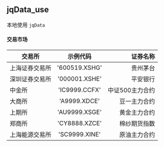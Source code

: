 ## jqData_use
本地使用 `jqData`

#### 交易市场
交易所|示例代码|证券名称
--|:--:|--:
上海证券交易所|'600519.XSHG'|贵州茅台|
|深圳证券交易所|'000001.XSHE'|平安银行|
|中金所|'IC9999.CCFX'|中证500主力合约|
|大商所|'A9999.XDCE'|豆一主力合约|
|上期所|'AU9999.XSGE'|黄金主力合约|
|郑商所|'CY8888.XZCE'|棉纱期货指数|
|上海能源交易所|'SC9999.XINE'|原油主力合约|
